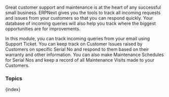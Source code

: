Great customer support and maintenance is at the heart of any successful small
business. ERPNext gives you the tools to track all incoming requests and issues
from your customers so that you can respond quickly. Your database of incoming
queries will also help you track where the biggest opportunities are for
improvements.

In this module, you can track incoming queries from your email using Support
Ticket. You can keep track on Customer Issues raised by Customers on specific
Serial No and respond to them based on their warranty and other information.
You can also make Maintenance Schedules for Serial Nos and keep a record of
all Maintenance Visits made to your Customers.

### Topics

{index}
